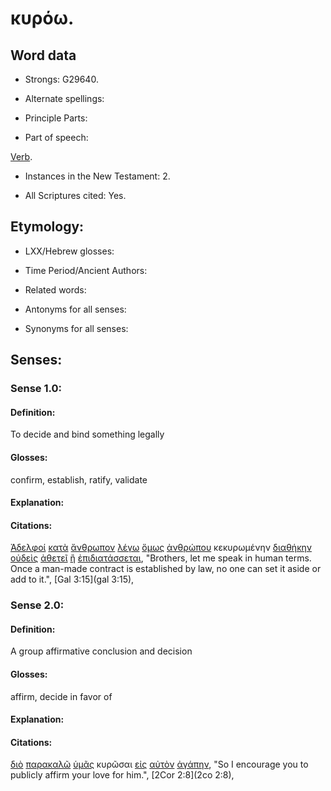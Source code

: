 # κυρόω.

<!-- Status: S2=NeedsReview -->
<!-- Lexica used for edits: BDAG, FFM, LN, A-S -->

## Word data

* Strongs: G29640.


* Alternate spellings:

* Principle Parts: 

* Part of speech: 

[Verb](http://ugg.readthedocs.io/en/latest/verb.html).

* Instances in the New Testament: 2.

* All Scriptures cited: Yes.

## Etymology: 

* LXX/Hebrew glosses: 

* Time Period/Ancient Authors: 

* Related words: 

* Antonyms for all senses:

* Synonyms for all senses: 

## Senses:

### Sense 1.0:

#### Definition: 

To decide and bind something legally

#### Glosses:

confirm, establish, ratify, validate

#### Explanation:

#### Citations:

[Ἀδελφοί](../G00800/01.md) [κατὰ](../G25960/01.md) [ἄνθρωπον](../G04440/01.md) [λέγω](../G30040/01.md) [ὅμως](../G36760/01.md) [ἀνθρώπου](../G04440/01.md) κεκυρωμένην [διαθήκην](../G12420/01.md) [οὐδεὶς](../G37620/01.md) [ἀθετεῖ](../G01140/01.md) [ἢ](../G22280/01.md) [ἐπιδιατάσσεται](../G19280/01.md), 
"Brothers, let me speak in human terms. Once a man-made contract is established by law, no one can set it aside or add to it.", 
[Gal 3:15](gal 3:15), 

### Sense 2.0:

#### Definition: 

A group affirmative conclusion and decision

#### Glosses:

affirm, decide in favor of

#### Explanation:

#### Citations:

[διὸ](../G13520/01.md) [παρακαλῶ](../G38700/01.md) [ὑμᾶς](../G47710/01.md) κυρῶσαι [εἰς](../G15190/01.md) [αὐτὸν](../G08460/01.md) [ἀγάπην](../G00260/01.md), 
"So I encourage you to publicly affirm your love for him.", 
[2Cor 2:8](2co 2:8), 
